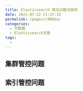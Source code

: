 ```yaml
---
title: Elasticsearch 常见问题与踩坑
date: 2021-07-22 21:37:33
permalink: /pages/c906ba/
categories:
  - 大数据
  - Elasticsearch文章
tags:
  - 
---
```


## 集群管控问题



## 索引管控问题
